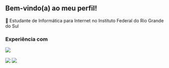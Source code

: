 ## Bem-vindo(a) ao meu perfil!
📲 Estudante de Informática para Internet no Instituto Federal do Rio Grande do Sul
<br>
### Experiência com
[![](https://skillicons.dev/icons?i=html,css,js,postgres,mysql,php)](https://skillicons.dev)
<br>
<br>
![](https://github-readme-stats.vercel.app/api?username=juanmadeira&layout=compact&theme=tokyonight&hide_border=true)
![](https://github-readme-stats.vercel.app/api/top-langs/?username=juanmadeira&layout=compact&langs_count=8&theme=tokyonight&hide_border=true)

